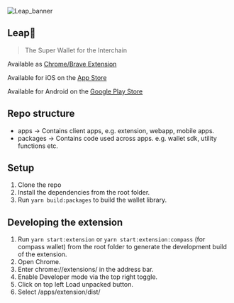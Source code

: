 
![Leap_banner](https://github.com/leapwallet/cosmos-extension/assets/110881421/94f43d03-5c9d-4f3b-ba4d-0830e629317e)


## Leap🐸
> The Super Wallet for the Interchain

Available as [Chrome/Brave Extension](https://chrome.google.com/webstore/detail/leap-cosmos-wallet/fcfcfllfndlomdhbehjjcoimbgofdncg/?utm_source=website&utm_medium=permanent-website&utm_campaign=permanent)


Available for iOS on the [App Store](https://apps.apple.com/in/app/leap-cosmos/id1642465549/?utm_source=website&utm_medium=permanent-website&utm_campaign=permanent)

Available for Android on the [Google Play Store](https://play.google.com/store/apps/details?id=io.leapwallet.cosmos&utm_source=website&utm_medium=permanent-website&utm_campaign=permanent)

## Repo structure

- apps -> Contains client apps, e.g. extension, webapp, mobile apps.
- packages -> Contains code used across apps. e.g. wallet sdk, utility functions etc.

## Setup

1. Clone the repo
2. Install the dependencies from the root folder.
3. Run `yarn build:packages` to build the wallet library.

## Developing the extension

1. Run `yarn start:extension` or `yarn start:extension:compass` (for compass wallet) from the root folder to generate the development build of the extension.
2. Open Chrome.
3. Enter chrome://extensions/ in the address bar.
4. Enable Developer mode via the top right toggle.
5. Click on top left Load unpacked button.
6. Select /apps/extension/dist/
